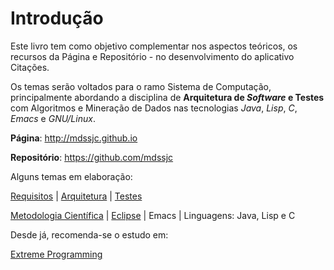 # Introdução

Este livro tem como objetivo complementar nos aspectos teóricos, os recursos da Página e Repositório - no desenvolvimento do aplicativo Citações.

Os temas serão voltados para o ramo Sistema de Computação, principalmente abordando a disciplina de **Arquitetura de ****_Software_**** e Testes** com Algoritmos e Mineração de Dados nas tecnologias _Java_, _Lisp_, _C_, _Emacs_ e _GNU\/Linux_.

**Página**: [http:\/\/mdssjc.github.io](http://goo.gl/wfgE07 "Página do MDS")

**Repositório**: [https:\/\/github.com\/mdssjc](http://goo.gl/FvxXNM "Repositório do MDS")



Alguns temas em elaboração:

[Requisitos](requisitos/README.md) \| [Arquitetura](/arquitetura/README.md)  \| [Testes](testes/README.md)

[Metodologia Científica](metodologia_cientifica/README.md) \| [Eclipse](eclipse/README.md) \| Emacs \| Linguagens: Java, Lisp e C



Desde já, recomenda-se o estudo em:

[Extreme Programming](http://www.extremeprogramming.org/)



